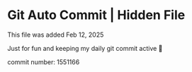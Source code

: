 # Git Auto Commit | Hidden File

This file was added Feb 12, 2025

Just for fun and keeping my daily git commit active 🤪

commit number: 1551166
